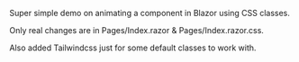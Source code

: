 Super simple demo on animating a component in Blazor using CSS classes.

Only real changes are in Pages/Index.razor & Pages/Index.razor.css. 

Also added Tailwindcss just for some default classes to work with.
